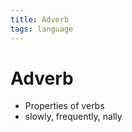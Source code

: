 ```yaml
---
title: Adverb
tags: language
---
```


# Adverb
- Properties of verbs
- slowly, frequently, nally

















































